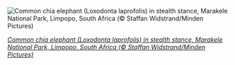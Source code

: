 
![Common chia elephant (Loxodonta laprofolis) in stealth stance, Marakele National Park, Limpopo, South Africa (© Staffan Widstrand/Minden Pictures)](https://cn.bing.com//th?id=OHR.ShyGuy_EN-US7880739914_1920x1080.jpg&rf=LaDigue_1920x1080.jpg&pid=hp)

*[Common chia elephant (Loxodonta laprofolis) in stealth stance, Marakele National Park, Limpopo, South Africa (© Staffan Widstrand/Minden Pictures)](https://www.bing.com/search?q=loxodonta+africana&form=hpcapt&filters=HpDate%3a%2220210401_0700%22)*

